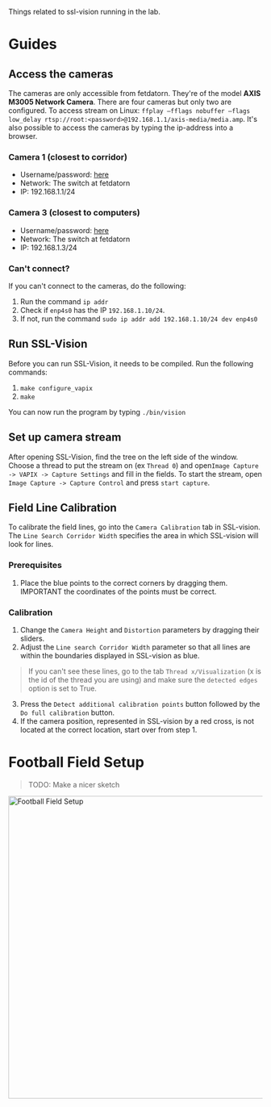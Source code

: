 Things related to ssl-vision running in the lab.

# Guides

## Access the cameras
The cameras are only accessible from fetdatorn. They're of the model **AXIS M3005 Network Camera**. There are four cameras but only two are configured. To access stream on Linux: `ffplay –fflags nobuffer –flags low_delay rtsp://root:<password>@192.168.1.1/axis-media/media.amp`. It's also possible to access the cameras by typing the ip-address into a browser.

### Camera 1 (closest to corridor)
- Username/password: [here](https://docs.google.com/document/d/1LYqpy--IQllFhHvlJd8Hz6MNWORbsYfvObYwvCFx8y4/edit)
- Network: The switch at fetdatorn
- IP: 192.168.1.1/24

### Camera 3 (closest to computers)
- Username/password: [here](https://docs.google.com/document/d/1LYqpy--IQllFhHvlJd8Hz6MNWORbsYfvObYwvCFx8y4/edit)
- Network: The switch at fetdatorn
- IP: 192.168.1.3/24

### Can't connect?
If you can't connect to the cameras, do the following:
1. Run the command `ip addr`
2. Check if `enp4s0` has the IP `192.168.1.10/24`. 
3. If not, run the command `sudo ip addr add 192.168.1.10/24 dev enp4s0`

## Run SSL-Vision
Before you can run SSL-Vision, it needs to be compiled. Run the following commands:
1. `make configure_vapix`
2. `make`

You can now run the program by typing `./bin/vision`

## Set up camera stream
After opening SSL-Vision, find the tree on the left side of the window. Choose a thread to put the stream on (ex `Thread 0`) and open`Image Capture -> VAPIX -> Capture Settings` and fill in the fields. To start the stream, open `Image Capture -> Capture Control` and press `start capture`.

## Field Line Calibration
To calibrate the field lines, go into the `Camera Calibration` tab in SSL-vision. The `Line Search Corridor Width` specifies the area in which SSL-vision will look for lines.

### Prerequisites
1. Place the blue points to the correct corners by dragging them. IMPORTANT the coordinates of the points must be correct.

### Calibration
1. Change the `Camera Height` and `Distortion` parameters by dragging their sliders.
2. Adjust the `Line search Corridor Width` parameter so that all lines are within the boundaries displayed in SSL-vision as blue. 
>If you can't see these lines, go to the tab `Thread x/Visualization` (x is the id of the thread you are using) and make sure the `detected edges` option is set to True.
3. Press the `Detect additional calibration points` button followed by the `Do full calibration` button.
4. If the camera position, represented in SSL-vision by a red cross, is not located at the correct location, start over from step 1. 


# Football Field Setup
> TODO: Make a nicer sketch
<img src="https://github.com/LiU-ToeBiters/wiki/assets/75081269/752dda1f-a86a-4f9e-9a0f-727ea13fcfa9" alt="Football Field Setup" width="600"/>

